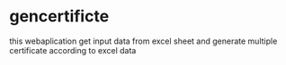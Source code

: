 # gencertificte
this webaplication get input data from excel sheet and generate multiple certificate according to excel data
